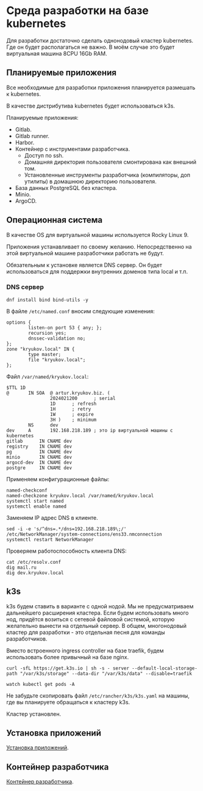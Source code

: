 # Среда разработки на базе kubernetes

Для разработки достаточно сделать однонодовый кластер kubernetes. Где он будет располагаться не важно. В моём случае это будет виртуальная машина 8CPU 16Gb RAM.

## Планируемые приложения

Все необходимые для разработки приложения планируется размешать к kubernetes.

В качестве дистрибутива kubernetes будет использоваться k3s.

Планируемые приложения:

- Gitlab.
- Gitlab runner.
- Harbor.
- Контейнер с инструментами разработчика.
  - Доступ по ssh.
  - Домашняя директория пользователя смонтирована как внешний том.
  - Установленные инструменты разработчика (компиляторы, доп утилиты) в домашнюю директорию пользователя.
- База данных PostgreSQL без кластера.
- Minio.
- ArgoCD.

## Операционная система

В качестве OS для виртуальной машины используется Rocky Linux 9.

Приложения устанавливает по своему желанию. Непосредственно на этой виртуальной машине разработчики работать не будут.

Обязательным к установке является DNS сервер. Он будет использоваться для поддержки внутренних доменов типа local и т.п.

### DNS сервер

```shell
dnf install bind bind-utils -y
```

В файле `/etc/named.conf` вносим следующие изменения:

```text
options {
        listen-on port 53 { any; };
        recursion yes;
        dnssec-validation no;
};        
zone "kryukov.local" IN {
        type master;
        file "kryukov.local";
};        
```

Файл `/var/named/kryukov.local`:

```zone
$TTL 1D
@       IN SOA  @ artur.kryukov.biz. (
                2024021200      ; serial
                1D      ; refresh
                1H      ; retry
                1W      ; expire
                3H )    ; minimum
        NS      dev
dev     A       192.168.218.189 ; это ip виртуальной машины с kubernetes
gitlab      IN CNAME dev
registry    IN CNAME dev
pg          IN CNAME dev
minio       IN CNAME dev
argocd-dev  IN CNAME dev
postgre     IN CNAME dev
```

Применяем конфигурационные файлы:

```shell
named-checkconf
named-checkzone kryukov.local /var/named/kryukov.local
systemctl start named
systemctl enable named
```

Заменяем IP адрес DNS в клиенте.

```shell
sed -i -e 's/^dns=.*/dns=192.168.218.189\;/' /etc/NetworkManager/system-connections/ens33.nmconnection
systemctl restart NetworkManager
```

Проверяем работоспособность клиента DNS:

```shell
cat /etc/resolv.conf
dig mail.ru
dig dev.kryukov.local
```

## k3s

k3s будем ставить в варианте с одной нодой. Мы не предусматриваем дальнейшего расширения
кластера. Если будем использовать много нод, придётся возиться с сетевой файловой системой, которую желательно вынести на отдельный сервер. В общем, многонодовый кластер для разработки - это отдельная песня для команды разработчиков.

Вместо встроенного ingress controller на базе traefik, будем использовать более привычный на базе nginx.

```shell
curl -sfL https://get.k3s.io | sh -s - server --default-local-storage-path "/var/k3s/storage" --data-dir "/var/k3s/data" --disable=traefik
```

```shell
watch kubectl get pods -A
```

Не забудьте скопировать файл `/etc/rancher/k3s/k3s.yaml` на машины, где вы планируете
обращаться к кластеру k3s.

Кластер установлен.

## Установка приложений

[Установка приложений](k3s-application.md).

## Контейнер разработчика

[Контейнер разработчика](ws.md).
